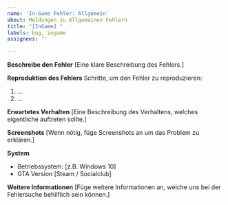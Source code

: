 ```yaml
---
name: 'In-Game Fehler: Allgemein'
about: Meldungen zu Allgemeinen Fehlern
title: "[InGame] "
labels: bug, ingame
assignees: ''

---
```


**Beschreibe den Fehler**
[Eine klare Beschreibung des Fehlers.]

**Reproduktion des Fehlers**
Schritte, um den Fehler zu reproduzieren:
1. ...
2. ...

**Erwartetes Verhalten**
[Eine Beschreibung des Verhaltens, welches eigentliche auftreten sollte.]

**Screenshots**
[Wenn nötig, füge Screenshots an um das Problem zu erklären.]

**System**
 - Betriebssystem: [z.B. Windows 10]
 - GTA Version [Steam / Socialclub]

**Weitere Informationen**
[Füge weitere Informationen an, welche uns bei der Fehlersuche behilflich sein können.]
